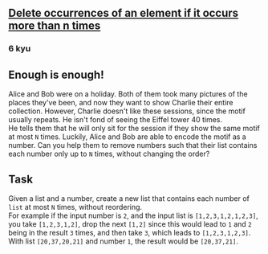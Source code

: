 <h2><a href=https://www.codewars.com/kata/554ca54ffa7d91b236000023/train/java target="_blank">Delete occurrences of an element if it occurs more than n times</a></h2><h3>6 kyu</h3><h2 id="enough-is-enough">Enough is enough!</h2><p>Alice and Bob were on a holiday. Both of them took many pictures of the places they've been, and now they want to show Charlie their entire collection. However, Charlie doesn't like these sessions, since the motif usually repeats. He isn't fond of seeing the Eiffel tower 40 times.<br>He tells them that he will only sit for the session if they show the same motif at most <code>N</code> times. Luckily, Alice and Bob are able to encode the motif as a number. Can you help them to remove numbers such that their list contains each number only up to <code>N</code> times, without changing the order?</p><h2 id="task">Task</h2><p>Given a list and a number, create a new list that contains each number of <code>list</code> at most <code>N</code> times, without reordering.<br>For example if the input number is <code>2</code>, and the input list is <code>[1,2,3,1,2,1,2,3]</code>, you take <code>[1,2,3,1,2]</code>, drop the next <code>[1,2]</code> since this would lead to <code>1</code> and <code>2</code> being in the result <code>3</code> times, and then take <code>3</code>, which leads to <code>[1,2,3,1,2,3]</code>.<br>With list <code>[20,37,20,21]</code> and number <code>1</code>, the result would be <code>[20,37,21]</code>.  </p>